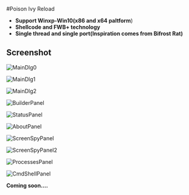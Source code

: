#Poison Ivy Reload

* **Support Winxp-Win10(x86 and x64 paltform**)
* **Shellcode and FWB+ technology**
* **Single thread and single port(Inspiration comes from Bifrost Rat)**

## Screenshot

![MainDlg0](https://github.com/killeven/Poison-Ivy-Reload/screenshot/Main.png)

![MainDlg1](https://github.com/killeven/Poison-Ivy-Reload/screenshot/Main_1.png)

![MainDlg2](https://github.com/killeven/Poison-Ivy-Reload/screenshot/Main_2.png)

![BuilderPanel](https://github.com/killeven/Poison-Ivy-Reload/screenshot/Builder.png)

![StatusPanel](https://github.com/killeven/Poison-Ivy-Reload/screenshot/Status.png)

![AboutPanel](https://github.com/killeven/Poison-Ivy-Reload/screenshot/About.png)

![ScreenSpyPanel](https://github.com/killeven/Poison-Ivy-Reload/screenshot/ScreenSpy_1.png)

![ScreenSpyPanel2](https://github.com/killeven/Poison-Ivy-Reload/screenshot/ScreenSpy_2.png)

![ProcessesPanel](https://github.com/killeven/Poison-Ivy-Reload/screenshot/Processes.png)

![CmdShellPanel](https://github.com/killeven/Poison-Ivy-Reload/screenshot/CmdShell.png)

**Coming soon....**